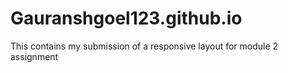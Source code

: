 # Gauranshgoel123.github.io
This contains my submission of a responsive layout for module 2 assignment 
